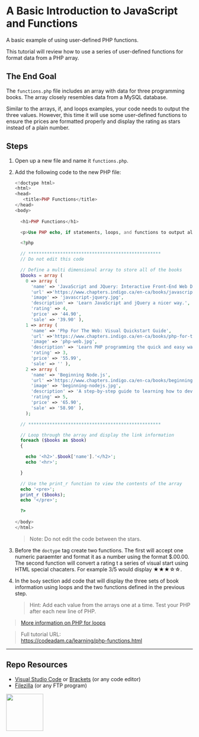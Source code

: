 # A Basic Introduction to JavaScript and Functions

A basic example of using user-defined PHP functions.

This tutorial will review how to use a series of user-defined functions for format data from a PHP array. 

## The End Goal

The `functions.php` file includes an array with data for three programming books. The array closely resembles data from a MySQL database. 

Similar to the arrays, if, and loops examples, your code needs to output the three values. However, this time it will use some user-defined functions to ensure the prices are formatted properly and display the rating as stars instead of a plain number.

## Steps

1. Open up a new file and name it `functions.php`.
2. Add the following code to the new PHP file:
      
      ```php
      <!doctype html>
      <html>
      <head>
         <title>PHP Functions</title> 
      </head>
      <body>
          
        <h1>PHP Functions</h1> 
      
        <p>Use PHP echo, if statements, loops, and functions to output all three books.</p>
      
        <?php
      
        // **************************************************
        // Do not edit this code
      
        // Define a multi dimensional array to store all of the books
        $books = array (
          0 => array (
            'name' => 'JavaScript and JQuery: Interactive Front-End Web Development',
            'url' =>'https://www.chapters.indigo.ca/en-ca/books/javascript-and-jquery-interactive-front/9781118531648-item.html',
            'image' => 'javascript-jquery.jpg',
            'description' => 'Learn JavaScript and jQuery a nicer way.',
            'rating' => 4,
            'price' => '44.90',
            'sale' => '39.90' ),
          1 => array ( 
            'name' => 'Php For The Web: Visual Quickstart Guide',
            'url' =>'https://www.chapters.indigo.ca/en-ca/books/php-for-the-web-visual/9780134291253-item.html',
            'image' => 'php-web.jpg',
            'description' => 'Learn PHP programming the quick and easy way!',
            'rating' => 3,
            'price' => '55.99',
            'sale' => '' ),
          2 => array (
            'name' => 'Beginning Node.js',
            'url' =>'https://www.chapters.indigo.ca/en-ca/books/beginning-node-js/9781484201886-item.html',
            'image' => 'beginning-nodejs.jpg',
            'description' => 'A step-by-step guide to learning how to develope a Node.js application.',
            'rating' => 5,
            'price' => '65.90',
            'sale' => '58.90' ),
          );
      
        // **************************************************
      
        // Loop through the array and display the link information
        foreach ($books as $book)
        {
      
          echo '<h2>'.$book['name'].'</h2>';
          echo '<hr>';
      
        }
      
        // Use the print_r function to view the contents of the array
        echo '<pre>';
        print_r ($books);
        echo '</pre>';
      
        ?>
          
      </body>
      </html>
      ```
      
      > Note: Do not edit the code between the stars. 

3. Before the `doctype` tag create two functions. The first will accept one numeric paraemter and format it as a number using the format $.00.00. The second function will convert a rating t a series of visual start using HTML special chacaters. For example 3/5 would display &#9733;&#9733;&#9733;&#9734;&#9734;.

4. In the `body` section add code that will display the three sets of book information using loops and the two functions defined in the previous step.

      > Hint: Add each value from the arrays one at a time. Test your PHP after each new line of PHP. 

> [More information on PHP for loops](https://www.php.net/manual/en/functions.user-defined.php)

> Full tutorial URL:  
> https://codeadam.ca/learning/php-functions.html

***

## Repo Resources

* [Visual Studio Code](https://code.visualstudio.com/) or [Brackets](http://brackets.io/) (or any code editor)
* [Filezilla](https://filezilla-project.org/) (or any FTP program)

<a href="https://codeadam.ca">
<img src="https://codeadam.ca/images/code-block.png" width="100">
</a>
